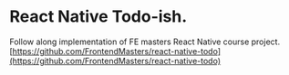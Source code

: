 # React Native Todo-ish.
Follow along implementation of FE masters React Native course project.
[https://github.com/FrontendMasters/react-native-todo](https://github.com/FrontendMasters/react-native-todo)